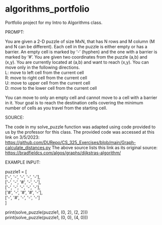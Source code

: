 # algorithms_portfolio
Portfolio project for my Intro to Algorithms class. 

PROMPT: <br>

You are given a 2-D puzzle of size MxN, that has N rows and M column (M and N can be different). Each cell in the puzzle is either empty or has a barrier. An empty cell is marked by ‘-’ (hyphen) and the one with a barrier is marked by ‘#’. You are given two coordinates from the puzzle (a,b) and (x,y). You are currently located at (a,b) and want to reach (x,y). You can move only in the following directions. <br>
L: move to left cell from the current cell<br>
R: move to right cell from the current cell<br>
U: move to upper cell from the current cell<br>
D: move to the lower cell from the current cell <br>

You can move to only an empty cell and cannot move to a cell with a barrier in it. Your goal is to reach the destination cells covering the minimum number of cells as you travel from the starting cell.

SOURCE: <br>

The code in my solve_puzzle function was adapted using code provided to us by the professor for this class. 
The provided code was accessed at this link on 3/5/2023:
https://github.com/DURepo/CS_325_Exercises/blob/main/Graph-calculate_distances.py
The above source lists this link as its original source: 
https://bradfieldcs.com/algos/graphs/dijkstras-algorithm/


EXAMPLE INPUT: <br>

puzzle1 = [ <br>
    ['-', '-', '-', '-', '-'], <br>
    ['-', '-', '#', '-', '-'], <br>
    ['-', '-', '-', '-', '-'], <br>
    ['#', '-', '#', '#', '-'], <br>
    ['-', '#', '-', '-', '-'] <br>
] <br>

print(solve_puzzle(puzzle1, (0, 2), (2, 2))) <br>
print(solve_puzzle(puzzle1, (0, 0), (4, 0))) <br>
